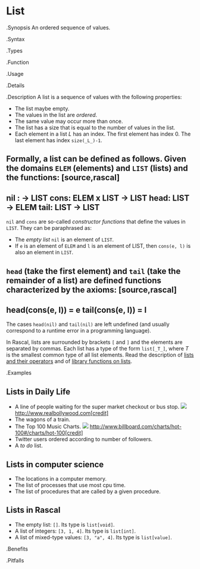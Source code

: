 # List

.Synopsis
An ordered sequence of values.

.Syntax

.Types

.Function
       
.Usage

.Details

.Description
A list is a sequence of values with the following properties:

*  The list maybe empty.
*  The values in the list are _ordered_.
*  The same value may occur more than once.
*  The list has a size that is equal to the number of values in the list.
*  Each element in a list _L_ has an index. The first element has index 0. The last element has index `size(_L_)-1`.


Formally, a list can be defined as follows. Given the domains `ELEM` (elements) and `LIST` (lists) and the functions:
[source,rascal]
----
nil :             -> LIST
cons: ELEM x LIST -> LIST
head: LIST        -> ELEM
tail: LIST        -> LIST
----
`nil` and `cons` are so-called _constructor functions_ that define the values in `LIST`. They can be paraphrased as:

*  The _empty list_ `nil` is an element of `LIST`.
*  If `e` is an element of `ELEM` and `l` is an element of LIST, then `cons(e, l)` is also an element in `LIST`.


`head` (take the first element) and `tail` (take the remainder of a list)
are defined functions characterized by the axioms:
[source,rascal]
----
head(cons(e, l)) = e
tail(cons(e, l)) = l
----
The cases `head(nil)` and `tail(nil)` are left undefined (and usually correspond to a runtime error in a programming language).

In Rascal, lists are surrounded by brackets `[` and `]` and the elements are separated by commas.
Each list has a type of the form `list[_T_]`, where _T_ is the smallest common type of all list elements.
Read the description of [lists and their operators]((Rascal:Values-List))
and of [library functions on lists]((Libraries:Libraries-List)).

.Examples
## Lists in Daily Life

*  A line of people waiting for the super market checkout or bus stop. 
   ![]((queue.png))
   http://www.realbollywood.com[credit]
*  The wagons of a train.
*  The Top 100 Music Charts.
   ![]((hot100.png))
   http://www.billboard.com/charts/hot-100#/charts/hot-100[credit]
*  Twitter users ordered according to number of followers.
*  A _to do_ list.


## Lists in computer science

*  The locations in a computer memory.
*  The list of processes that use most cpu time.
*  The list of procedures that are called by a given procedure.


## Lists in Rascal

*  The empty list: `[]`. Its type is `list[void]`.
*  A list of integers: `[3, 1, 4]`. Its type is `list[int]`.
*  A list of mixed-type values: `[3, "a", 4]`. Its type is `list[value]`.

.Benefits

.Pitfalls

